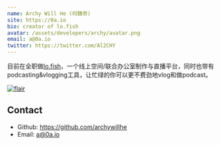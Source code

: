 ```yaml
---
name: Archy Will He (何魏奇)
site: https://0a.io
bio: creator of lo.fish
avatar: /assets/developers/archy/avatar.png
email: a@0a.io
twitter: https://twitter.com/Al2CHY
---
```


目前在全职做[lo.fish](https://lo.fish/)，一个线上空间/联合办公室制作与直播平台，同时也带有podcasting&vlogging工具，让忙绿的你可以更不费劲地vlog和做podcast。

[![flair](https://camo.githubusercontent.com/c551a231a6cda28e59291fa091ddcb7b9899f6ec/68747470733a2f2f737461636b65786368616e67652e636f6d2f75736572732f666c6169722f313334303435332e706e67)](https://stackoverflow.com/users/2041954/%E5%90%96%E5%A5%87%E8%AF%B4-%E4%BD%95%E9%AD%8F%E5%A5%87archy-will-he)

## Contact

- Github: <https://github.com/archywillhe>
- Email: <a@0a.io>
